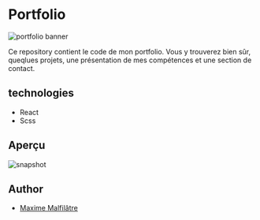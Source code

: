 # Portfolio

![portfolio banner](https://zupimages.net/up/23/44/qb39.png)

Ce repository contient le code de mon portfolio.
Vous y trouverez bien sûr, queqlues projets, une présentation de mes compétences et une section de contact.

## technologies

- React
- Scss

## Aperçu

![snapshot](https://zupimages.net/up/23/44/wyui.png)

## Author

-   [Maxime Malfilâtre](https://www.github.com/maxew33)
